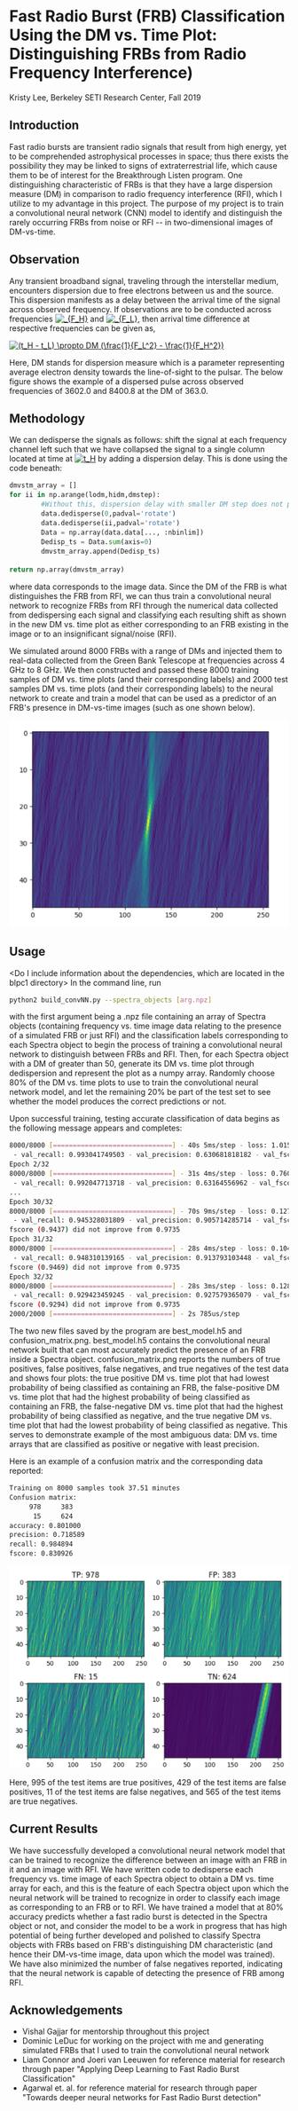 # Fast Radio Burst (FRB) Classification Using the DM vs. Time Plot: Distinguishing FRBs from Radio Frequency Interference)
Kristy Lee, Berkeley SETI Research Center, Fall 2019

## Introduction
Fast radio bursts are transient radio signals that result from high energy, yet to be comprehended astrophysical processes in space; thus there exists the possibility they may be linked to signs of extraterrestrial life, which cause them to be of interest for the Breakthrough Listen program. One distinguishing characteristic of FRBs is that they have a large dispersion measure (DM) in comparison to radio frequency interference (RFI), which I utilize to my advantage in this project. The purpose of my project is to train a convolutional neural network (CNN) model to identify and distinguish the rarely occurring FRBs from noise or RFI -- in two-dimensional images of DM-vs-time. 

## Observation
Any transient broadband signal, traveling through the interstellar medium, encounters dispersion due to free electrons between us and the source. This dispersion manifests as a delay between the arrival time of the signal across observed frequency. If observations are to be conducted across frequencies <a href="https://www.codecogs.com/eqnedit.php?latex=_{F_H}" target="_blank"><img src="https://latex.codecogs.com/gif.latex?_{F_H}" title="_{F_H}" /></a> and <a href="https://www.codecogs.com/eqnedit.php?latex=_{F_L}" target="_blank"><img src="https://latex.codecogs.com/gif.latex?_{F_L}" title="_{F_L}" /></a>, then arrival time difference at respective frequencies can be given as, 

<a href="https://www.codecogs.com/eqnedit.php?latex=(t_H&space;-&space;t_L)&space;\propto&space;DM&space;(\frac{1}{F_L^2}&space;-&space;\frac{1}{F_H^2})" target="_blank"><img src="https://latex.codecogs.com/gif.latex?(t_H&space;-&space;t_L)&space;\propto&space;DM&space;(\frac{1}{F_L^2}&space;-&space;\frac{1}{F_H^2})" title="(t_H - t_L) \propto DM (\frac{1}{F_L^2} - \frac{1}{F_H^2})" /></a>

Here, DM stands for dispersion measure which is a parameter representing average electron density towards the line-of-sight to the pulsar. The below figure shows the example of a dispersed pulse across observed frequencies of 3602.0 and 8400.8 at the DM of 363.0. 



## Methodology
We can dedisperse the signals as follows: shift the signal at each frequency channel left such that we have collapsed the signal to a single column located at time at <a href="https://www.codecogs.com/eqnedit.php?latex=t_H" target="_blank"><img src="https://latex.codecogs.com/gif.latex?t_H" title="t_H" /></a> by adding a dispersion delay. This is done using the code beneath:

```python
dmvstm_array = []
for ii in np.arange(lodm,hidm,dmstep):
        #Without this, dispersion delay with smaller DM step does not produce delay close to bin width
        data.dedisperse(0,padval='rotate')
        data.dedisperse(ii,padval='rotate')
        Data = np.array(data.data[..., :nbinlim])
        Dedisp_ts = Data.sum(axis=0)
        dmvstm_array.append(Dedisp_ts)

return np.array(dmvstm_array)
```

where data corresponds to the image data. Since the DM of the FRB is what distinguishes the FRB from RFI, we can thus train a convolutional neural network to recognize FRBs from RFI through the numerical data collected from dedispersing each signal and classifying each resulting shift as shown in the new DM vs. time plot as either corresponding to an FRB existing in the image or to an insignificant signal/noise (RFI). 

We simulated around 8000 FRBs with a range of DMs and injected them to real-data collected from the Green Bank Telescope at frequencies across 4 GHz to 8 GHz.  We then constructed and passed these 8000 training samples of DM vs. time plots (and their corresponding labels) and 2000 test samples DM vs. time plots (and their corresponding labels) to the neural network to create and train a model that can be used as a predictor of an FRB's presence in DM-vs-time images (such as one shown below).

<p align="center">
  <img src="plots/dmvstime_dedispersedsignal.png">
</p>


## Usage
<Do I include information about the dependencies, which are located in the blpc1 directory>
In the command line, run 

```bash
python2 build_convNN.py --spectra_objects [arg.npz]
```

with the first argument being a .npz file containing an array of Spectra objects (containing frequency vs. time image data relating to the presence of a simulated FRB or just RFI) and the classification labels corresponding to each Spectra object to begin the process of training a convolutional neural network to distinguish between FRBs and RFI. Then, for each Spectra object with a DM of greater than 50, generate its DM vs. time plot through dedispersion and represent the plot as a numpy array. Randomly choose 80% of the DM vs. time plots to use to train the convolutional neural network model, and let the remaining 20% be part of the test set to see whether the model produces the correct predictions or not.

Upon successful training, testing accurate classification of data begins as the following message appears and completes:

```bash
8000/8000 [==============================] - 40s 5ms/step - loss: 1.0153 - acc: 0.6270 - val_loss: 0.4707 - val_acc: 0.7040
 - val_recall: 0.993041749503 - val_precision: 0.630681818182 - val_fscore: 0.971571781252
Epoch 2/32
8000/8000 [==============================] - 31s 4ms/step - loss: 0.7601 - acc: 0.7478 - val_loss: 0.4588 - val_acc: 0.7050
 - val_recall: 0.992047713718 - val_precision: 0.63164556962 - val_fscore: 0.970744481856
...
Epoch 30/32
8000/8000 [==============================] - 70s 9ms/step - loss: 0.1279 - acc: 0.9704 - val_loss: 0.2192 - val_acc: 0.9230
 - val_recall: 0.945328031809 - val_precision: 0.905714285714 - val_fscore: 0.943740458015
fscore (0.9437) did not improve from 0.9735
Epoch 31/32
8000/8000 [==============================] - 28s 4ms/step - loss: 0.1044 - acc: 0.9809 - val_loss: 0.2071 - val_acc: 0.9290
 - val_recall: 0.948310139165 - val_precision: 0.913793103448 - val_fscore: 0.946934412461
fscore (0.9469) did not improve from 0.9735
Epoch 32/32
8000/8000 [==============================] - 28s 3ms/step - loss: 0.1283 - acc: 0.9768 - val_loss: 0.3593 - val_acc: 0.9280
 - val_recall: 0.929423459245 - val_precision: 0.927579365079 - val_fscore: 0.929352396972
fscore (0.9294) did not improve from 0.9735
2000/2000 [==============================] - 2s 785us/step
```

The two new files saved by the program are best_model.h5 and confusion_matrix.png. best_model.h5 contains the convolutional neural network built that can most accurately predict the presence of an FRB inside a Spectra object. confusion_matrix.png reports the numbers of true positives, false positives, false negatives, and true negatives of the test data and shows four plots: the true positive DM vs. time plot that had lowest probability of being classified as containing an FRB, the false-positive DM vs. time plot that had the highest probability of being classified as containing an FRB, the false-negative DM vs. time plot that had the highest probability of being classified as negative, and the true negative DM vs. time plot that had the lowest probability of being classified as negative. This serves to demonstrate example of the most ambiguous data: DM vs. time arrays that are classified as positive or negative with least precision.

Here is an example of a confusion matrix and the corresponding data reported:

```bash
Training on 8000 samples took 37.51 minutes
Confusion matrix:
     978     383
      15     624
accuracy: 0.801000
precision: 0.718589
recall: 0.984894
fscore: 0.830926

```

<p align="center">
  <img src="plots/confusionmatrix.png">
</p>

Here, 995 of the test items are true positives, 429 of the test items are false positives, 11 of the test items are false negatives, and 565 of the test items are true negatives.

## Current Results
We have successfully developed a convolutional neural network model that can be trained to recognize the difference between an image with an FRB in it and an image with RFI. We have written code to dedisperse each frequency vs. time image of each Spectra object to obtain a DM vs. time array for each, and this is the feature of each Spectra object upon which the neural network will be trained to recognize in order to classify each image as corresponding to an FRB or to RFI. We have trained a model that at 80% accuracy predicts whether a fast radio burst is detected in the Spectra object or not, and consider the model to be a work in progress that has high potential of being further developed and polished to classify Spectra objects with FRBs based on FRB's distinguishing DM characteristic (and hence their DM-vs-time image, data upon which the model was trained). We have also minimized the number of false negatives reported, indicating that the neural network is capable of detecting the presence of FRB among RFI.

## Acknowledgements
- Vishal Gajjar for mentorship throughout this project
- Dominic LeDuc for working on the project with me and generating simulated FRBs that I used to train the convolutional neural network
- Liam Connor and Joeri van Leeuwen for reference material for research through paper "Applying Deep Learning to Fast Radio Burst Classification"
- Agarwal et. al. for reference material for research through paper "Towards deeper neural networks for Fast Radio Burst detection"

